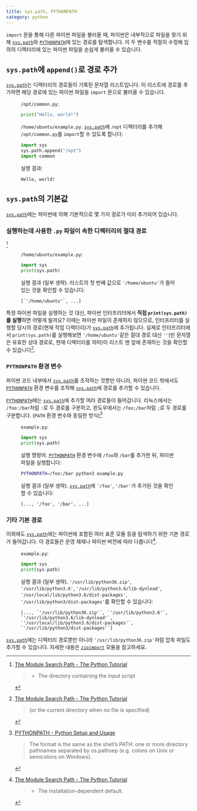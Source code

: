 ```yaml
---
title: sys.path, PYTHONPATH
category: python
---
```


`import` 문을 통해 다른 파이썬 파일을 불러올 때, 파이썬은 내부적으로 파일을 찾기 위해 [`sys.path`]와 [`PYTHONPATH`]에 있는 경로를 탐색합니다. 이 두 변수를 적절히 수정해 임의의 디렉터리에 있는 파이썬 파일을 손쉽게 불러올 수 있습니다.

[`sys.path`]: https://docs.python.org/3/library/sys.html#sys.path

[`PYTHONPATH`]: https://docs.python.org/3/using/cmdline.html#envvar-PYTHONPATH

## `sys.path`에 `append()`로 경로 추가

[`sys.path`]는 디렉터리의 경로들이 기록된 문자열 리스트입니다. 이 리스트에 경로를 추가하면 해당 경로에 있는 파이썬 파일을 `import` 문으로 불러올 수 있습니다.

<div markdown="1" class="example">

<figure markdown="1">

<figcaption markdown="span">

`/opt/common.py`:

</figcaption>
    
```py
print("Hello, world!")
```

</figure>

<figure markdown="1">

<figcaption markdown="span">

`/home/ubuntu/example.py`. [`sys.path`]에 `/opt` 디렉터리를 추가해 `/opt/common.py`를 `import`할 수 있도록 합니다:

</figcaption>

```py
import sys
sys.path.append("/opt")
import common
```

</figure>

<figure markdown="1">

<figcaption markdown="span">

실행 결과:

</figcaption>

```
Hello, world!
```

</figure>

</div>

## `sys.path`의 기본값

[`sys.path`]에는 파이썬에 의해 기본적으로 몇 가지 경로가 미리 추가되어 있습니다.

### 실행하는데 사용한 `.py` 파일이 속한 디렉터리의 절대 경로

[^the-module-search-path-1]

[^the-module-search-path-1]: [The Module Search Path - The Python Tutorial](https://docs.python.org/3/tutorial/modules.html#the-module-search-path)

    > - The directory containing the input script
    

<div markdown="1" class="example">

<figure markdown="1">

<figcaption markdown="span">

`/home/ubuntu/example.py`:

</figcaption>

```py
import sys
print(sys.path)
```

</figure>

<figure markdown="1">

<figcaption markdown="span">

실행 결과 (일부 생략). 리스트의 첫 번째 값으로 `'/home/ubuntu'`가 들어있는 것을 확인할 수 있습니다:

</figcaption>

```
[`'/home/ubuntu'`, ...]
```

</figure>

</div>

<div markdown="1" class="note">

특정 파이썬 파일을 실행하는 것 대신, 파이썬 인터프리터에서 **직접 `print(sys.path)`를 실행**하면 어떻게 될까요? 이때는 파이썬 파일이 존재하지 않으므로, 인터프리터를 실행할 당시의 경로(현재 작업 디렉터리)가 [`sys.path`]에 추가됩니다. 실제로 인터프리터에서 `print(sys.path)`를 실행해보면 `'/home/ubuntu'`같은 절대 경로 대신 `''`(빈 문자열은 유효한 상대 경로로, 현재 디렉터리를 의미)이 리스트 맨 앞에 존재하는 것을 확인할 수 있습니다[^the-module-search-path-1-current-directory].
 
[^the-module-search-path-1-current-directory]: [The Module Search Path - The Python Tutorial](https://docs.python.org/3/tutorial/modules.html#the-module-search-path)

    > (or the current directory when no file is specified)

</div>
  
### `PYTHONPATH` 환경 변수

파이썬 코드 내부에서 [`sys.path`]를 조작하는 것뿐만 아니라, 파이썬 코드 밖에서도 [`PYTHONPATH`] 환경 변수를 조작해 [`sys.path`]에 경로를 추가할 수 있습니다.

[`PYTHONPATH`]에는 [`sys.path`]에 추가할 여러 경로들이 들어갑니다. 리눅스에서는 `/foo:/bar`처럼 `:`로 두 경로를 구분하고, 윈도우에서는 `/foo;/bar`처럼 `;`로 두 경로를 구분합니다. (`PATH` 환경 변수와 동일한 방식)[^pythonpath-format]

[^pythonpath-format]: [PYTHONPATH - Python Setup and Usage](https://docs.python.org/3/using/cmdline.html#envvar-PYTHONPATH)

    > The format is the same as the shell’s PATH: one or more directory pathnames separated by os.pathsep (e.g. colons on Unix or semicolons on Windows).

<div markdown="1" class="example">

<figure markdown="1">

<figcaption markdown="span">

`example.py`:

</figcaption>

```py
import sys
print(sys.path)
```

</figure>

<figure markdown="1">

<figcaption markdown="span">

실행 명령어. [`PYTHONPATH`] 환경 변수에 `/foo`와 `/bar`를 추가한 뒤, 파이썬 파일을 실행합니다:

</figcaption>

```sh
PYTHONPATH=/foo:/bar python3 example.py
```

</figure>

<figure markdown="1">

<figcaption markdown="span">

실행 결과 (일부 생략). [`sys.path`]에 `'/foo'`, `'/bar'`가 추가된 것을 확인할 수 있습니다:

</figcaption>

```
[..., '/foo', '/bar', ...]
```

</figure>

</div>

### 기타 기본 경로

이외에도 [`sys.path`]에는 파이썬에 포함된 여러 표준 모듈 등을 탐색하기 위한 기본 경로가 들어갑니다. 이 경로들은 운영 체제나 파이썬 버전에 따라 다릅니다[^the-module-search-path-2].

[^the-module-search-path-2]: [The Module Search Path - The Python Tutorial](https://docs.python.org/3/tutorial/modules.html#the-module-search-path)

    > - The installation-dependent default.

<div markdown="1" class="example">

<figure markdown="1">

<figcaption markdown="span">

`example.py`:

</figcaption>

```py
import sys
print(sys.path)
```

</figure>

<figure markdown="1">

<figcaption markdown="span">

실행 결과 (일부 생략). `'/usr/lib/python36.zip'`, `'/usr/lib/python3.6'`, `'/usr/lib/python3.6/lib-dynload'`, `'/usr/local/lib/python3.6/dist-packages'`, `'/usr/lib/python3/dist-packages'`를 확인할 수 있습니다:

</figcaption>

```
[..., `'/usr/lib/python36.zip'`, `'/usr/lib/python3.6'`, `'/usr/lib/python3.6/lib-dynload'`,
`'/usr/local/lib/python3.6/dist-packages'`, `'/usr/lib/python3/dist-packages'`]
```

</figure>

</div>

<div markdown="1" class="note">

[`sys.path`]에는 디렉터리 경로뿐만 아니라 `'/usr/lib/python36.zip'`처럼 압축 파일도 추가할 수 있습니다. 자세한 내용은 [`zipimport`](https://docs.python.org/3/library/zipimport.html) 모듈을 참고하세요.

</div>

